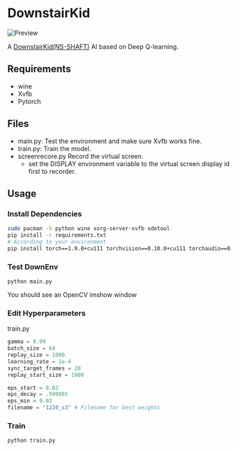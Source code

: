 # DownstairKid
![Preview](https://github.com/s094392/DownstairKid/blob/main/preview.gif)

A [DownstairKid(NS-SHAFT)](https://www.nagi-p.com/v1/fre/nsshaft.html) AI based on Deep Q-learning.

## Requirements
* wine
* Xvfb
* Pytorch

## Files
* main.py: Test the environment and make sure Xvfb works fine.
* train.py: Train the model.
* screenrecore.py Record the virtual screen.
  * set the DISPLAY environment variable to the virtual screen display id first to recorder.

## Usage
### Install Dependencies
```bash
sudo pacman -S python wine xorg-server-xvfb xdotool
pip install -r requirements.txt
# According to your environment
pip install torch==1.9.0+cu111 torchvision==0.10.0+cu111 torchaudio==0.9.0 -f https://download.pytorch.org/whl/torch_stable.html
```
### Test DownEnv
```
python main.py
```
You should see an OpenCV imshow window

### Edit Hyperparameters
train.py
```python
gamma = 0.99
batch_size = 64
replay_size = 1000
learning_rate = 1e-4
sync_target_frames = 20
replay_start_size = 1000

eps_start = 0.02
eps_decay = .999985
eps_min = 0.02
filename = "1220_s3" # Filename for best weights
```
### Train
```bash
python train.py
```
